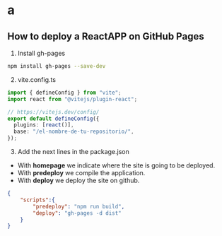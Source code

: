 # a
## How to deploy a ReactAPP on GitHub Pages
1) Install gh-pages
```bash
npm install gh-pages --save-dev
```

2) vite.config.ts
```ts
import { defineConfig } from "vite";
import react from "@vitejs/plugin-react";

// https://vitejs.dev/config/
export default defineConfig({
  plugins: [react()],
  base: "/el-nombre-de-tu-repositorio/",
});
```

3) Add the next lines in the package.json
* With **homepage** we indicate where the site is going to be deployed. 
* With **predeploy** we compile the application. 
* With **deploy** we deploy the site on github.
```json
{
    "scripts":{
        "predeploy": "npm run build",
        "deploy": "gh-pages -d dist"
    }
}
```